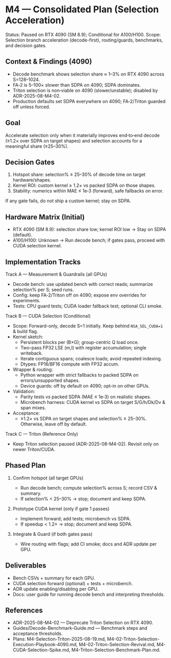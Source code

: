 # M4 — Consolidated Plan (Selection Acceleration)

Status: Paused on RTX 4090 (SM 8.9); Conditional for A100/H100.
Scope: Selection branch acceleration (decode-first), routing/guards, benchmarks, and decision gates.

## Context & Findings (4090)
- Decode benchmark shows selection share ≈ 1–3% on RTX 4090 across S=128–1024.
- FA‑2 is 5–100× slower than SDPA on 4090; SDPA dominates.
- Triton selection is non‑viable on 4090 (slower/unstable); disabled by ADR-2025-08-M4-02.
- Production defaults set SDPA everywhere on 4090; FA‑2/Triton guarded off unless forced.

## Goal
Accelerate selection only when it materially improves end‑to‑end decode (≥1.2× over SDPA on target shapes) and selection accounts for a meaningful share (≥25–30%).

## Decision Gates
1) Hotspot share: selection% ≥ 25–30% of decode time on target hardware/shapes.
2) Kernel ROI: custom kernel ≥ 1.2× vs packed SDPA on those shapes.
3) Stability: numerics within MAE ≤ 1e‑3 (forward), safe fallbacks on error.

If any gate fails, do not ship a custom kernel; stay on SDPA.

## Hardware Matrix (Initial)
- RTX 4090 (SM 8.9): selection share low; kernel ROI low → Stay on SDPA (default).
- A100/H100: Unknown → Run decode bench; if gates pass, proceed with CUDA selection kernel.

## Implementation Tracks

Track A — Measurement & Guardrails (all GPUs)
- Decode bench: use updated bench with correct reads; summarize selection% per S; seed runs.
- Config: keep FA‑2/Triton off on 4090; expose env overrides for experiments.
- Tests: CPU guard tests; CUDA loader fallback test; optional CLI smoke.

Track B — CUDA Selection (Conditional)
- Scope: Forward-only, decode S=1 initially. Keep behind `NSA_SEL_CUDA=1` & build flag.
- Kernel sketch:
  - Persistent blocks per (B×G); group-centric Q load once.
  - Two-pass FP32 LSE (m,l) with register accumulation; single writeback.
  - Iterate contiguous spans; coalesce loads; avoid repeated indexing.
  - Dtypes: FP16/BF16 compute with FP32 accum.
- Wrapper & routing:
  - Python wrapper with strict fallbacks to packed SDPA on errors/unsupported shapes.
  - Device guards: off by default on 4090; opt-in on other GPUs.
- Validation:
  - Parity tests vs packed SDPA (MAE ≤ 1e‑3) on realistic shapes.
  - Microbench harness: CUDA kernel vs SDPA on target S/G/h/Dk/Dv & span mixes.
- Acceptance:
  - ≥1.2× vs SDPA on target shapes and selection% ≥ 25–30%. Otherwise, leave off by default.

Track C — Triton (Reference Only)
- Keep Triton selection paused (ADR-2025-08-M4-02). Revisit only on newer Triton/CUDA.

## Phased Plan
1) Confirm hotspot (all target GPUs)
   - Run decode bench; compute selection% across S; record CSV & summary.
   - If selection% < 25–30% → stop; document and keep SDPA.

2) Prototype CUDA kernel (only if gate 1 passes)
   - Implement forward; add tests; microbench vs SDPA.
   - If speedup < 1.2× → stop; document and keep SDPA.

3) Integrate & Guard (if both gates pass)
   - Wire routing with flags; add CI smoke; docs and ADR update per GPU.

## Deliverables
- Bench CSVs + summary for each GPU.
- CUDA selection forward (optional) + tests + microbench.
- ADR update enabling/disabling per GPU.
- Docs: user guide for running decode bench and interpreting thresholds.

## References
- ADR-2025-08-M4-02 — Deprecate Triton Selection on RTX 4090.
- Guides/Decode-Benchmark-Guide.md — Benchmark steps and acceptance thresholds.
- Plans: M4-Selection-Triton-2025-08-19.md, M4-02-Triton-Selection-Execution-Playbook-4090.md, M4-02-Triton-Selection-Revival.md, M4-CUDA-Selection-Spike.md, M4-Triton-Selection-Benchmark-Plan.md.

